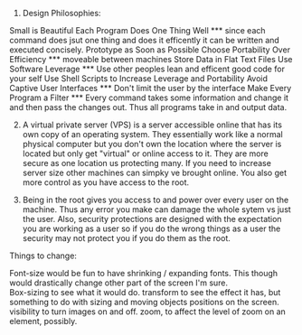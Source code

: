 1.  Design Philosophies:

Small is Beautiful
Each Program Does One Thing Well
*** since each command does jsut one thing and does it efficently it can be written and executed concisely.
Prototype as Soon as Possible
Choose Portability Over Efficiency
*** moveable between machines
Store Data in Flat Text Files
Use Software Leverage
*** Use other peoples lean and efficent good code for your self
Use Shell Scripts to Increase Leverage and Portability
Avoid Captive User Interfaces
*** Don't limit the user by the interface
Make Every Program a Filter
*** Every command takes some information and change it and then pass the changes out.  Thus all programs take in and output data.

2.  A virtual private server (VPS) is a server accessible online that has its own copy of an operating system.  They essentially work like a normal physical computer but you don't own the location where the server is located but only get "virtual" or online access to it.
They are more secure as one location us protecting many.  If you need to increase server size other machines can simpky ve brought online.  You also get more control as you have access to the root.

3.  Being in the root gives you access to and power over every user on the machine.  Thus any error you make can damage the whole sytem vs just the user.  Also, security protections are designed with the expectation you are working as a user so if you do the wrong things  as a user the security may not protect you if you do them as the root.

Things to change:

Font-size would be fun to have shrinking / expanding fonts.  This though would drastically change other part of the screen I'm sure.  
Box-sizing to see what it would do.
transform to see the effect it has, but something to do with sizing and moving objects positions on the screen.
visibility to turn images on and off.
zoom, to affect the level of zoom on an element, possibly.